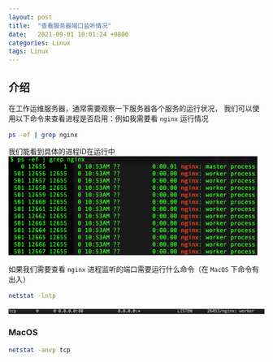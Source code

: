 ```yaml
---
layout: post
title:  "查看服务器端口监听情况"
date:   2021-09-01 10:01:24 +0800
categories: Linux
tags: Linux
---
```


## 介绍

在工作运维服务器，通常需要观察一下服务器各个服务的运行状况，
我们可以使用以下命令来查看进程是否启用：例如我需要看 `nginx` 运行情况
```bash
ps -ef | grep nginx
```
我们能看到具体的进程ID在运行中
![img.png](../assets/images/2021-09-01.image1.png)

如果我们需要查看 `nginx` 进程监听的端口需要运行什么命令（在 `MacOS` 下命令有出入）
```bash
netstat -lntp
```
![img.png](../assets/images/2021-09-01.image2.png)

### MacOS
```bash
netstat -anvp tcp
```
